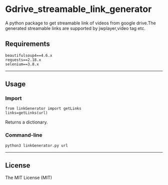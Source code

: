 # Gdrive_streamable_link_generator
A python package to get streamable link of videos from google drive.The generated streamable links are supported by jwplayer,video tag etc.

## Requirements
	beautifulsoup4==4.6.x
	requests==2.18.x
	selenium==3.8.x

----------
## Usage
### Import
	from linkGenerator import getLinks
	links=getLinks(url)
Returns a dictionary.
### Command-line
	python3 linkGenerator.py url

----------
## License 
The MIT License (MIT)


